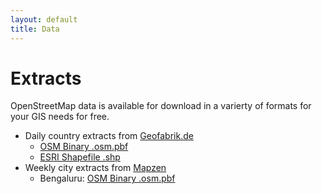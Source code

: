 ```yaml
---
layout: default
title: Data
---
```


# Extracts
OpenStreetMap data is available for download in a varierty of formats for your GIS needs for free.

- Daily country extracts from [Geofabrik.de](http://download.geofabrik.de/asia/india.html) 
  - [OSM Binary .osm.pbf](http://download.geofabrik.de/asia/india-latest.osm.pbf)
  - [ESRI Shapefile .shp](http://download.geofabrik.de/asia/india-latest.shp.zip)
- Weekly city extracts from [Mapzen](https://mapzen.com/data/metro-extracts)
  - Bengaluru: [OSM Binary .osm.pbf](https://s3.amazonaws.com/metro-extracts.mapzen.com/bengaluru_india.osm.pbf)